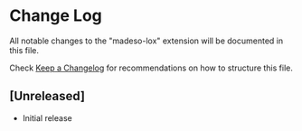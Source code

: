 # Change Log

All notable changes to the "madeso-lox" extension will be documented in this file.

Check [Keep a Changelog](http://keepachangelog.com/) for recommendations on how to structure this file.

## [Unreleased]

- Initial release